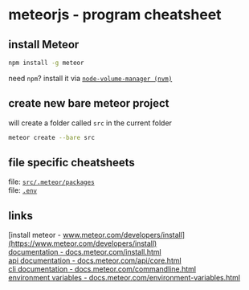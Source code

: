 # meteorjs - program cheatsheet

## install Meteor
```bash
npm install -g meteor
```
need `npm`?  install it via [`node-volume-manager (nvm)`](/cheatsheets/node-volume-manager)

## create new bare meteor project
will create a folder called `src` in the current folder
```bash
meteor create --bare src
```

## file specific cheatsheets
file: [`src/.meteor/packages`](/cheatsheets/meteor-js/dot-meteor-slash-packages)  
file: [`.env`](/cheatsheets/meteor-js/dot-env)  

## links

[install meteor - www.meteor.com/developers/install](https://www.meteor.com/developers/install)  
[documentation - docs.meteor.com/install.html](https://docs.meteor.com/install.html)  
[api documentation - docs.meteor.com/api/core.html](https://docs.meteor.com/api/core.html)  
[cli documentation - docs.meteor.com/commandline.html](https://docs.meteor.com/commandline.html)  
[environment variables - docs.meteor.com/environment-variables.html](https://docs.meteor.com/environment-variables.html)  
